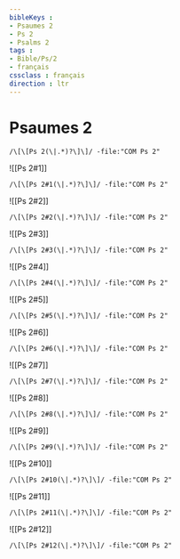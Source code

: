 ```yaml
---
bibleKeys : 
- Psaumes 2
- Ps 2
- Psalms 2
tags : 
- Bible/Ps/2
- français
cssclass : français
direction : ltr
---
```


# Psaumes 2

```query
/\[\[Ps 2(\|.*)?\]\]/ -file:"COM Ps 2"
```



![[Ps 2#1]]

```query
/\[\[Ps 2#1(\|.*)?\]\]/ -file:"COM Ps 2"
```

![[Ps 2#2]]

```query
/\[\[Ps 2#2(\|.*)?\]\]/ -file:"COM Ps 2"
```

![[Ps 2#3]]

```query
/\[\[Ps 2#3(\|.*)?\]\]/ -file:"COM Ps 2"
```

![[Ps 2#4]]

```query
/\[\[Ps 2#4(\|.*)?\]\]/ -file:"COM Ps 2"
```

![[Ps 2#5]]

```query
/\[\[Ps 2#5(\|.*)?\]\]/ -file:"COM Ps 2"
```

![[Ps 2#6]]

```query
/\[\[Ps 2#6(\|.*)?\]\]/ -file:"COM Ps 2"
```

![[Ps 2#7]]

```query
/\[\[Ps 2#7(\|.*)?\]\]/ -file:"COM Ps 2"
```

![[Ps 2#8]]

```query
/\[\[Ps 2#8(\|.*)?\]\]/ -file:"COM Ps 2"
```

![[Ps 2#9]]

```query
/\[\[Ps 2#9(\|.*)?\]\]/ -file:"COM Ps 2"
```

![[Ps 2#10]]

```query
/\[\[Ps 2#10(\|.*)?\]\]/ -file:"COM Ps 2"
```

![[Ps 2#11]]

```query
/\[\[Ps 2#11(\|.*)?\]\]/ -file:"COM Ps 2"
```

![[Ps 2#12]]

```query
/\[\[Ps 2#12(\|.*)?\]\]/ -file:"COM Ps 2"
```

